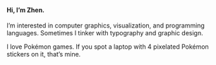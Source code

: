 #### Hi, I’m Zhen.

I’m interested in computer graphics, visualization, and programming languages. Sometimes I tinker with typography and graphic design.

I love Pokémon games. If you spot a laptop with 4 pixelated Pokémon stickers on it, that’s mine.

